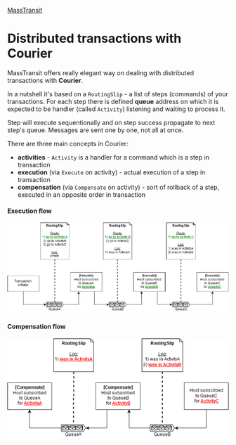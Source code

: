 [MassTransit](/frameworks-and-libraries/masstransit)
# Distributed transactions with Courier

MassTransit offers really elegant way on dealing with distributed transactions with **Courier**.

In a nutshell it's based on a `RoutingSlip` - a list of steps (commands) of your transactions. For each step there is defined **queue** address on which it is expected to be handler (called `Activity`) listening and waiting to process it.

Step will execute sequentionally and on step success propagate to next step's queue.  Messages are sent one by one, not all at once.

There are three main concepts in Courier:
- **activities** - `Activity` is a handler for a command which is a step in transaction
- **execution** (via `Execute` on activity) - actual execution of a step in transaction
- **compensation** (via `Compensate` on activity) - sort of rollback of a step, executed in an opposite order in transaction

#### Execution flow

![Execution flow](https://raw.githubusercontent.com/m-wilczynski/notes-on-software/master/frameworks-and-libraries/masstransit/Courier-Execute.png)


#### Compensation flow

![Compensation flow](https://raw.githubusercontent.com/m-wilczynski/notes-on-software/master/frameworks-and-libraries/masstransit/Courier-Compensate.png)
